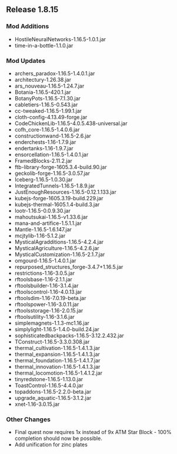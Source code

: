 ## Release 1.8.15

### Mod Additions
- HostileNeuralNetworks-1.16.5-1.0.1.jar
- time-in-a-bottle-1.1.0.jar
### Mod Updates
- archers_paradox-1.16.5-1.4.0.1.jar
- architectury-1.26.38.jar
- ars_nouveau-1.16.5-1.24.7.jar
- Botania-1.16.5-420.1.jar
- BotanyPots-1.16.5-7.1.30.jar
- cabletiers-1.16.5-0.543.jar
- cc-tweaked-1.16.5-1.99.1.jar
- cloth-config-4.13.49-forge.jar
- CodeChickenLib-1.16.5-4.0.5.438-universal.jar
- cofh_core-1.16.5-1.4.0.6.jar
- constructionwand-1.16.5-2.6.jar
- enderchests-1.16-1.7.9.jar
- endertanks-1.16-1.9.7.jar
- ensorcellation-1.16.5-1.4.0.1.jar
- FramedBlocks-2.11.2.jar
- ftb-library-forge-1605.3.4-build.90.jar
- geckolib-forge-1.16.5-3.0.57.jar
- Iceberg-1.16.5-1.0.30.jar
- IntegratedTunnels-1.16.5-1.8.9.jar
- JustEnoughResources-1.16.5-0.12.1.133.jar
- kubejs-forge-1605.3.19-build.229.jar
- kubejs-thermal-1605.1.4-build.3.jar
- lootr-1.16.5-0.0.9.30.jar
- mahoutsukai-1.16.5-v1.33.6.jar
- mana-and-artifice-1.5.1.1.jar
- Mantle-1.16.5-1.6.147.jar
- mcjtylib-1.16-5.1.2.jar
- MysticalAgradditions-1.16.5-4.2.4.jar
- MysticalAgriculture-1.16.5-4.2.6.jar
- MysticalCustomization-1.16.5-2.1.7.jar
- omgourd-1.16.5-1.4.0.1.jar
- repurposed_structures_forge-3.4.7+1.16.5.jar
- restrictions-1.16-3.0.5.jar
- rftoolsbase-1.16-2.1.1.jar
- rftoolsbuilder-1.16-3.1.4.jar
- rftoolscontrol-1.16-4.0.13.jar
- rftoolsdim-1.16-7.0.19-beta.jar
- rftoolspower-1.16-3.0.11.jar
- rftoolsstorage-1.16-2.0.15.jar
- rftoolsutility-1.16-3.1.6.jar
- simplemagnets-1.1.3-mc1.16.jar
- simplylight-1.16.5-1.4.0-build.24.jar
- sophisticatedbackpacks-1.16.5-3.12.2.432.jar
- TConstruct-1.16.5-3.3.0.308.jar
- thermal_cultivation-1.16.5-1.4.1.3.jar
- thermal_expansion-1.16.5-1.4.1.3.jar
- thermal_foundation-1.16.5-1.4.1.7.jar
- thermal_innovation-1.16.5-1.4.1.3.jar
- thermal_locomotion-1.16.5-1.4.1.2.jar
- tinyredstone-1.16.5-1.13.0.jar
- ToastControl-1.16.5-4.4.0.jar
- topaddons-1.16.5-2.2.0-beta.jar
- upgrade_aquatic-1.16.5-3.1.2.jar
- xnet-1.16-3.0.15.jar
### Other Changes
- Final quest now requires 1x instead of 9x ATM Star Block - 100% completion should now be possible.
- Add unification for zinc plates
